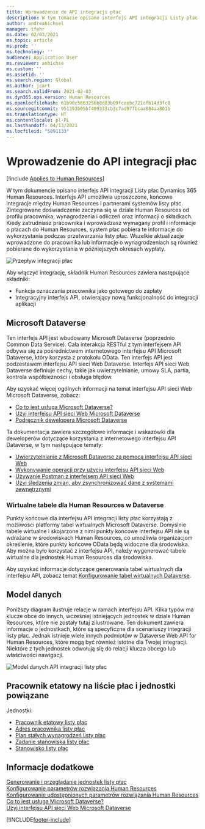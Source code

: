```yaml
---
title: Wprowadzenie do API integracji płac
description: W tym temacie opisano interfejs API integracji Listy płac Dynamics 365 Human Resources.
author: andreabichsel
manager: tfehr
ms.date: 02/03/2021
ms.topic: article
ms.prod: ''
ms.technology: ''
audience: Application User
ms.reviewer: anbichse
ms.custom: ''
ms.assetid: ''
ms.search.region: Global
ms.author: jcart
ms.search.validFrom: 2021-02-03
ms.dyn365.ops.version: Human Resources
ms.openlocfilehash: 61b90c566325bb8d83b09fceebc721cfb14d3fc8
ms.sourcegitcommit: 951393b05bf409333cb3c7ad977bcaa804aa801b
ms.translationtype: HT
ms.contentlocale: pl-PL
ms.lasthandoff: 04/13/2021
ms.locfileid: "5891133"
---
```

# <a name="payroll-integration-api-introduction"></a>Wprowadzenie do API integracji płac

[!include [Applies to Human Resources](../includes/applies-to-hr.md)]

W tym dokumencie opisano interfejs API integracji Listy płac Dynamics 365 Human Resources. Interfejs API umożliwia uproszczone, końcowe integracje między Human Resources i partnerami systemów listy płac. Zintegrowane doświadczenie zaczyna się w dziale Human Resources od profilu pracownika, wynagrodzenia i odliczeń oraz informacji o składkach. Kiedy zatrudniasz pracownika i wprowadzasz wymagany profil i informacje o płacach do Human Resources, system płac pobiera te informacje do wykorzystania podczas przetwarzania listy płac. Wszelkie aktualizacje wprowadzone do pracownika lub informacje o wynagrodzeniach są również pobierane do wykorzystania w późniejszych okresach wypłaty.

![Przepływ integracji płac](media/hr-admin-integration-payroll-api-introduction-flow.png)

Aby włączyć integrację, składnik Human Resources zawiera następujące składniki:

- Funkcja oznaczania pracownika jako gotowego do zapłaty
- Integracyjny interfejs API, otwierający nową funkcjonalność do integracji aplikacji

## <a name="microsoft-dataverse"></a>Microsoft Dataverse

Ten interfejs API jest wbudowany Microsoft Dataverse (poprzednio Common Data Service). Cała interakcja RESTful z tym interfejsem API odbywa się za pośrednictwem internetowego interfejsu API Microsoft Dataverse, który korzysta z protokołu OData. Ten interfejs API jest podzestawem interfejsu API sieci Web Dataverse. Interfejs API sieci Web Dataverse definiuje cechy, takie jak uwierzytelnianie, umowy SLA, partia, kontrola współbieżności i obsługa błędów.

Aby uzyskać więcej ogólnych informacji na temat interfejsu API sieci Web Microsoft Dataverse, zobacz:

- [Co to jest usługa Microsoft Dataverse?](/powerapps/maker/data-platform/data-platform-intro)
- [Użyj interfejsu API sieci Web Microsoft Dataverse](/powerapps/developer/data-platform/webapi/overview)
- [Podręcznik dewelopera Microsoft Dataverse](/powerapps/developer/data-platform)

Ta dokumentacja zawiera szczegółowe informacje i wskazówki dla deweloperów dotyczące korzystania z internetowego interfejsu API Dataverse, w tym następujące tematy:

- [Uwierzytelnianie z Microsoft Dataverse za pomocą interfejsu API sieci Web](/powerapps/developer/data-platform/webapi/authenticate-web-api)
- [Wykonywanie operacji przy użyciu interfejsu API sieci Web](/powerapps/developer/data-platform/webapi/perform-operations-web-api)
- [Używanie Postman z interfejsem API sieci Web](/powerapps/developer/data-platform/webapi/use-postman-web-api)
- [Użyj śledzenia zmian, aby zsynchronizować dane z systemami zewnętrznymi](/powerapps/developer/data-platform/use-change-tracking-synchronize-data-external-systems)

### <a name="virtual-tables-for-human-resources-in-dataverse"></a>Wirtualne tabele dla Human Resources w Dataverse

Punkty końcowe dla interfejsu API integracji listy płac korzystają z możliwości platformy tabel wirtualnych Microsoft Dataverse. Domyślnie tabele wirtualne i skojarzone z nimi punkty końcowe interfejsu API nie są wdrażane w środowiskach Human Resources, co umożliwia organizacjom określenie, które punkty końcowe OData będą widoczne dla środowiska. Aby można było korzystać z interfejsu API, należy wygenerować tabele wirtualne dla jednostek Human Resources dla środowiska.

Aby uzyskać informacje dotyczące generowania tabel wirtualnych dla interfejsu API, zobacz temat [Konfigurowanie tabel wirtualnych Dataverse](./hr-admin-integration-common-data-service-virtual-entities.md).

## <a name="data-model"></a>Model danych

Poniższy diagram ilustruje relacje w ramach interfejsu API. Kilka typów ma klucze obce do innych, wcześniej istniejących jednostek w dziale Human Resources, które nie zostały tutaj zilustrowane. Ten dokument zawiera informacje o jednostkach, które są specyficzne dla scenariuszy integracji listy płac. Jednak istnieje wiele innych podmiotów w Dataverse Web API for Human Resources, które mogą być również istotne dla Twojej integracji. Niektóre z tych jednostek odwołują się do relacji klucza obcego lub właściwości nawigacji.

![Model danych API integracji listy płac](media/hr-admin-payroll-api-data-model.png)

## <a name="payroll-employee-and-related-entities"></a>Pracownik etatowy na liście płac i jednostki powiązane

Jednostki:

- [Pracownik etatowy listy płac](hr-admin-integration-payroll-api-payroll-employee.md)
- [Adres pracownika listy płac](hr-admin-integration-payroll-api-payroll-worker-address.md)
- [Plan stałych wynagrodzeń listy płac](hr-admin-integration-ats-api-recruiting-request-education.md)
- [Zadanie stanowiska listy płac](hr-admin-integration-payroll-api-payroll-position-job.md)
- [Stanowisko listy płac](hr-admin-integration-payroll-api-payroll-position.md)

## <a name="see-also"></a>Informacje dodatkowe

[Generowanie i przeglądanie jednostek listy płac](hr-admin-integration-payroll-api-generate-review-entities.md)<br>
[Konfigurowanie parametrów rozwiązania Human Resources](hr-setup-parameters.md)<br>
[Konfigurowanie udostępnionych parametrów rozwiązania Human Resources](hr-setup-shared-parameters.md)<br>
[Co to jest usługa Microsoft Dataverse?](/powerapps/maker/data-platform/data-platform-intro)<br>
[Użyj interfejsu API sieci Web Microsoft Dataverse](/powerapps/developer/data-platform/webapi/overview)<br>

[!INCLUDE[footer-include](../includes/footer-banner.md)]
